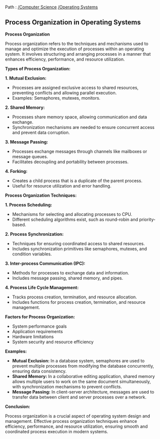 Path : [/Computer Science](<..\..\index.md>) [/Operating Systems](<..\index.md>)
## Process Organization in Operating Systems

**Process Organization**

Process organization refers to the techniques and mechanisms used to manage and optimize the execution of processes within an operating system. It involves structuring and arranging processes in a manner that enhances efficiency, performance, and resource utilization.

**Types of Process Organization:**

**1. Mutual Exclusion:**

* Processes are assigned exclusive access to shared resources, preventing conflicts and allowing parallel execution.
* Examples: Semaphores, mutexes, monitors.


**2. Shared Memory:**

* Processes share memory space, allowing communication and data exchange.
* Synchronization mechanisms are needed to ensure concurrent access and prevent data corruption.


**3. Message Passing:**

* Processes exchange messages through channels like mailboxes or message queues.
* Facilitates decoupling and portability between processes.


**4. Forking:**

* Creates a child process that is a duplicate of the parent process.
* Useful for resource utilization and error handling.


**Process Organization Techniques:**

**1. Process Scheduling:**

* Mechanisms for selecting and allocating processes to CPU.
* Different scheduling algorithms exist, such as round-robin and priority-based.


**2. Process Synchronization:**

* Techniques for ensuring coordinated access to shared resources.
* Includes synchronization primitives like semaphores, mutexes, and condition variables.


**3. Inter-process Communication (IPC):**

* Methods for processes to exchange data and information.
* Includes message passing, shared memory, and pipes.


**4. Process Life Cycle Management:**

* Tracks process creation, termination, and resource allocation.
* Includes functions for process creation, termination, and resource management.


**Factors for Process Organization:**

* System performance goals
* Application requirements
* Hardware limitations
* System security and resource efficiency

**Examples:**

* **Mutual Exclusion:** In a database system, semaphores are used to prevent multiple processes from modifying the database concurrently, ensuring data consistency.
* **Shared Memory:** In a collaborative editing application, shared memory allows multiple users to work on the same document simultaneously, with synchronization mechanisms to prevent conflicts.
* **Message Passing:** In client-server architecture, messages are used to transfer data between client and server processes over a network.


**Conclusion:**

Process organization is a crucial aspect of operating system design and management. Effective process organization techniques enhance efficiency, performance, and resource utilization, ensuring smooth and coordinated process execution in modern systems.
